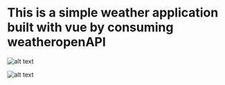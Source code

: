 # This is  a simple weather application built with vue by consuming weatheropenAPI

![alt text](https://cdn.discordapp.com/attachments/1016737697848635614/1060922061607931995/Screenshot_6.png)

![alt text](https://cdn.discordapp.com/attachments/1016737697848635614/1060922062002208768/Screenshot_7.png)
